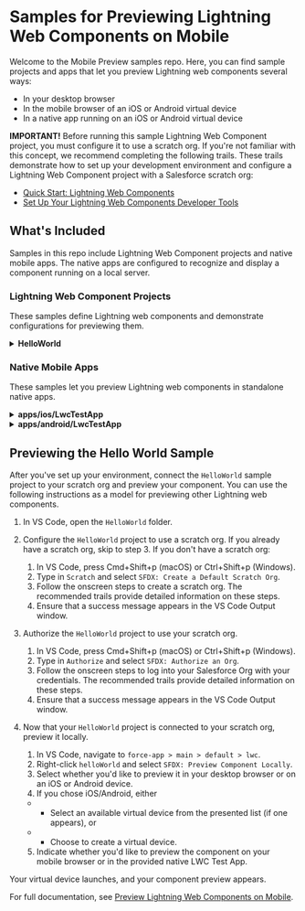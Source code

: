 # Samples for Previewing Lightning Web Components on Mobile
Welcome to the Mobile Preview samples repo. Here, you can find sample projects and apps that let you preview Lightning web components several ways:
- In your desktop browser
- In the mobile browser of an iOS or Android virtual device
- In a native app running on an iOS or Android virtual device

**IMPORTANT!** Before running this sample Lightning Web Component project, you must configure it to use a scratch org. If you're not familiar with this concept, we recommend completing the following trails. These trails demonstrate how to set up your development environment and configure a Lightning Web Component project with a Salesforce scratch org:

- [Quick Start: Lightning Web Components](https://trailhead.salesforce.com/content/learn/projects/quick-start-lightning-web-components?trail_id=build-lightning-web-components)
- [Set Up Your Lightning Web Components Developer Tools](https://trailhead.salesforce.com/content/learn/projects/set-up-your-lightning-web-components-developer-tools?trail_id=build-lightning-web-components)

## What's Included

Samples in this repo include Lightning Web Component projects and native mobile apps. The native apps are configured to recognize and display a component running on a local server. 

### Lightning Web Component Projects

These samples define Lightning web components and demonstrate configurations for previewing them. 
<details>
    <summary>
        <b>HelloWorld</b> 
    </summary>
This sample Lightning Web Component project demonstrates how to preview locally. It contains a basic Lightning web component, along with <code>mobile-apps.json</code> - a configuration file that defines how to preview this component in native mobile apps. 

This file points to <code>configure_android_test_app.ts</code> and <code>configure_ios_test_app.ts</code> files. Together, these files demonstrate how you can 
   
   - Configure your apps to show up in the VSCode preview dialog boxes.
   - Define the optional <code>get_app_bundle</code> parameter. You can implement it to compile the app or perform any other setup steps.

For more information on <code>mobile-apps.json</code>, see 

- “Configuring a Native Mobile App to Host Previews” in https://developer.salesforce.com/docs/component-library/documentation/en/lwc/lwc.mobile_extensions_cli_commands
- [Preview in Custom Mobile Apps](https://developer.salesforce.com/docs/component-library/documentation/en/lwc/lwc.mobile_extensions_integrate_custom_app)

</details>

### Native Mobile Apps
These samples let you preview Lightning web components in standalone native apps.
<details>
    <summary>
        <b>apps/ios/LwcTestApp</b>
    </summary>
    
A sample app that you can use to preview a Lightning web component in a native iOS app.
</details>

<details>
    <summary>
        <strong>apps/android/LwcTestApp</strong>
    </summary>
    
A sample app that you can use to preview a Lightning web component in a native Android app.
</details>

## Previewing the Hello World Sample

After you've set up your environment, connect the `HelloWorld` sample project to your scratch org and preview your component. You can use the following instructions as a model for previewing other Lightning web components. 

1. In VS Code, open the `HelloWorld` folder.


2. Configure the `HelloWorld` project to use a scratch org. If you already have a scratch org, skip to step 3. If you don't have a scratch org:
    1. In VS Code, press Cmd+Shift+p (macOS) or Ctrl+Shift+p (Windows).
    2. Type in `Scratch` and select `SFDX: Create a Default Scratch Org`.
    3. Follow the onscreen steps to create a scratch org. The recommended trails provide detailed information on these steps.
    4. Ensure that a success message appears in the VS Code Output window.


3. Authorize the `HelloWorld` project to use your scratch org.
    1. In VS Code, press Cmd+Shift+p (macOS) or Ctrl+Shift+p (Windows).
    2. Type in `Authorize` and select `SFDX: Authorize an Org`.
    3. Follow the onscreen steps to log into your Salesforce Org with your credentials. The recommended trails provide detailed information on these steps.
    4. Ensure that a success message appears in the VS Code Output window.


4. Now that your `HelloWorld` project is connected to your scratch org, preview it locally.
    1. In VS Code, navigate to `force-app > main > default > lwc`.
    2. Right-click `helloWorld` and select `SFDX: Preview Component Locally`.
    3. Select whether you'd like to preview it in your desktop browser or on an iOS or Android device. 
    4. If you chose iOS/Android, either
    - - Select an available virtual device from the presented list (if one appears), or 
    - - Choose to create a virtual device.
    5. Indicate whether you'd like to preview the component on your mobile browser or in the provided native LWC Test App.

Your virtual device launches, and your component preview appears.

For full documentation, see [Preview Lightning Web Components on Mobile](https://developer.salesforce.com/docs/component-library/documentation/en/lwc/lwc.mobile_extensions). 
